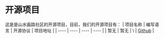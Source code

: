 # 开源项目
这是是山水画路社区的开源项目，目前，我们的开源项目有：
|  项目名称   | 编写语言  | 开源协议  | 项目地址  |
|  ----  | ----  | ----  | ----  |
| 暂无  | 暂无 | \ | [Github](https://github.com/) |
